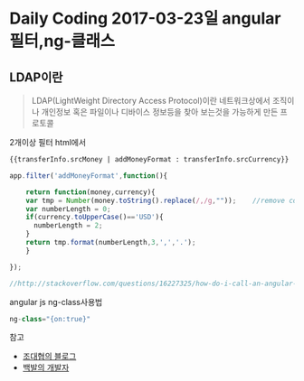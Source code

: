 # Daily Coding 2017-03-23일 angular 필터,ng-클래스

## LDAP이란
> LDAP(LightWeight Directory Access Protocol)이란 네트워크상에서 조직이나 개인정보 혹은 파일이나 디바이스 정보등을 찾아 보는것을 가능하게 만든 프로토콜


2개이상 필터 html에서
```html
{{transferInfo.srcMoney | addMoneyFormat : transferInfo.srcCurrency}}
```

```javascript
app.filter('addMoneyFormat',function(){

	return function(money,currency){
    var tmp = Number(money.toString().replace(/,/g,""));	//remove commas
    var numberLength = 0;
    if(currency.toUpperCase()=='USD'){
      numberLength = 2;
    }
    return tmp.format(numberLength,3,',','.');
	}

});

//http://stackoverflow.com/questions/16227325/how-do-i-call-an-angular-js-filter-with-multiple-arguments
```

angular js ng-class사용법
```javascript
ng-class="{on:true}"
```



참고
* [조대협의 블로그](http://bcho.tistory.com/851)
* [백발의 개발자](http://m.blog.naver.com/jjoommnn/130181901609)
